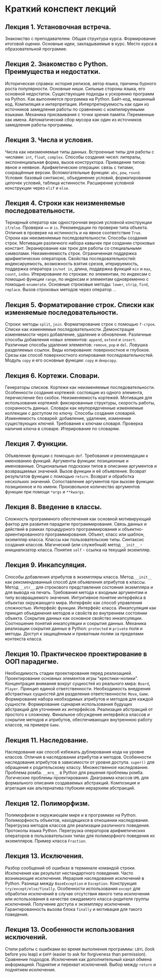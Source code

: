 # Краткий конспект лекций

## Лекция 1. Установочная встреча.

Знакомство с преподавателем. Общая структура курса. Формирование итоговой оценки. Основные идеи, закладываемые в
курс. Место курса в образовательной программе.

## Лекция 2. Знакомство с Python. Преимущества и недостатки.

Историческая справка: история релизов, автор языка, причины бурного роста популярности. 
Основные ниши. Сильные стороны языка, его основной недостаток.
Существующие подходы к ускорению программ на Python. Как выполняется программа на Python.
Байт-код, машинный код. Компиляция и интерпретация.
Интерпретируемость как один из источников замедления работы по сравнению с 
компилируемыми языками. Механика присваивания с точки зрения памяти. Переменные как имена.
Автоматический сбор мусора как один из источников замедления работы программы.

## Лекция 3. Числа и условия.

Числа как неизменяемые типы данных. Встроенные типы для работы с числами: `int`, `float`, `complex`.
Способы создания чисел: литералы, экспоненциальная форма, вызов конструктора. 
Приведение типов: явное и неявное. Арифметические операции:
связь с типами, сокращённые версии. Вспомогательные функции: `abs`, `pow`, `round`. Условия: базовый синтаксис,
объединение условий, форматирование цепочек условий, таблица истинности. Расширение условной конструкции через
`elif` и `else`.

## Лекция 4. Строки как неизменяемые последовательности.

Тернарный оператор как однострочная версия условной конструкции `if/else`. Проверки `==` и `is`. 
Рекомендации по проверке типа объекта. Отличия в проверке на истинность и на явное соответствие `True`.
Строки как неизменяемые последовательности. Способы создания строк. Мотивация различного набора кавычек при 
создании строковых констант. Экранирование как трюк для работы со специальными символами. Неизменяемость строк.
Ограниченная поддержка арифметических операторов. Свойства последовательностей: индексируемость, возможность взятия
срезов, итерируемость, поддержка оператора `in/not in`, длина, поддержка функций `min` и `max`, `count`, `index`. 
Итерирование по строкам: по элементам, по индексам с помощью функции `range`, по индексам и элементам одновременно
с помощью `enumerate`. Основные строковые методы: `lower`, `strip`, `find`, `replace`. Вызов строковых методов 
через оператор `.`.

## Лекция 5. Форматирование строк. Списки как изменяемые последовательности.

Строки: методы `split`, `join`. Форматирование строк с помощью `f-строк`. Списки как изменяемые последовательности.
Демонстрация изменяемости через добавление, удаление и обновление. Различные способы добавления новых элементов:
`append`, `extend` и `insert`. Различные способы удаления элементов: `remove`, `pop` и `del`.
Ловушка разделяемых ссылок. Виды копирования: поверхностное и глубокое. Срезы как способ поверхностного копирования 
последовательностей. Модуль `copy` и его основные функции: `copy` и `deepcopy`.

## Лекция 6. Кортежи. Словари.

Генераторы списков. Кортежи как неизменяемые последовательности. Особенности создания кортежей: состоящие из 
одного элемента, перечисление без скобок. Неизменяемость кортежей. Мотивация для использования кортежей: фиксированные
структуры, скорость работы, сохранность данных. Словари как неупорядоченные изменяемые коллекции с доступом по ключу.
Способы создания словарей. Изменяемость словарей: добавление, удаление, изменение существующих ключей. 
Требования к ключам словаря. Проверка наличия ключа в словаре. Итерирование по словарям.

## Лекция 7. Функции.

Объявление функции с помощью  `def`. Требования и рекомендации к именованию функций. 
Аргументы функции: позиционные и именованные.
Опциональные подсказки типов в описании аргументов и возвращаемых значений. Вызов функции и её объявление.
Возврат результатов функции с помощью `return`. Возврат и обработка нескольких значений. Сопоставление
аргументов при вызове функции: позиционное и по имени. Произвольное количество аргументов функции при 
помощи `*args` и `**kwargs`.

## Лекция 8. Введение в классы.

Сложность программного обеспечения как основной мотивирующий фактор для развития парадигм программирования.
Связь данных и действий в рамках процедурного программирования и объектно-ориентированного
программирования. Объект, класс или шаблон, экземпляр класса. 
Классы как пользовательские типы. Синтаксис создания классов. 
Магический (или служебный) метод `__init__` - инициализатор класса. Понятие `self` - ссылка на текущий
экземпляр.

## Лекция 9. Инкапсуляция.

Способы добавления атрибутов в экземпляры класса. Метод `__init__` как рекомендованный способ для 
объявления атрибутов в классы. 
Метод `__str__` для строкового представления состояния экземпляра и для вывода на печать. Требования метода 
к входным аргументам и типу возвращаемого значения.
Интуитивное понятие интерфейса в объектах окружающего мира. Интерфейс как способ управления
сложностью. Интерфейс функции. Интерфейс класса. Инкапсуляция как принцип объединения методов и свойств во
внутреннем состоянии объекта. Сокрытие данных как основное свойство инкапсуляции. Соотношение понятий
инкапсуляции и сокрытия данных. Механика реализации сокрытия данных в Python: `protected` и `private` поля и
методы. Доступ к защищённым и приватным полям за пределами контекста класса. 

## Лекция 10. Практическое проектирование в ООП парадигме.

Необходимость стадии проектирования перед реализацией. Проектирование основных элементов игры "крестики-нолики".
Концентрация внимания вокруг сущностей из реального мира: `Board`, `Player`. Принцип единой ответственности.
Необходимость внедрения абстрактных сущностей для разделения ответственности: `Move`, 
`Game`.  Формирование набора необходимых атрибутов и методов для каждой сущности. Формирование сценария использования будущих абстракций для 
уточнения их интерфейсов. Реализация абстракций от простого к сложному. Финальное обсуждение интерфейса классов
и сокрытие методов и атрибутов, обеспечивающих внутреннюю работу классов, на примере `Game`. 

## Лекция 11. Наследование.

Наследование как способ избежать дублирования кода на уровне классов. Отличия в наследовании атрибутов и методов.
Особенности наследования атрибутов в зависимости от уровня доступа. `super()` для обращения к родительскому
классу. Множественное наследование. Проблема ромба. 
`__mro__` в Python для решения проблемы ромба. Логические проблемы проектирования. Диаграмма классов `UML` для
формального описания создаваемых абстракций. Композиция и агрегация как альтернатива глубоким иерархиям абстракций.

## Лекция 12. Полиморфизм.

Полиморфизм в окружающем мире и в программах на Python. Полиморфность объектов, находящихся в отношении наследования.
Перегрузка методов классов для реализации различного поведения. Протоколы языка Python. Перегрузка операторов
арифметических операторов в пользовательских типах для полиморфного поведения их экземпляров. 
Пример класса `Fraction`.

## Лекция 13. Исключения.

Разбор сообщений об ошибках в терминале командой строки. Исключения как результат
нестандартного поведения. Часто возникающие исключения. Иерархия наследования 
исключений в Python. Разница между `BaseException` и `Exception`. Конструкция
`try/except/else/finally`. Особенности использования `except` для обработки
исключений в случае отсутствия явного типа исключения или использования 
в качестве ожидаемого класса-родителя группы исключений. Получение доступа к
экземпляру исключения. Гарантированность вызова блока `finally` и мотивация
для такого поведения.

## Лекция 13. Особенности использования исключений.

Стили работы с ошибками во время выполнения программы: `LBYL` (look before you leap) 
и `EAFP` (easier to ask for forgiveness than permission). Сравнение подходов.
Исключения как дополнительный канал обмена информацией. Поднятие и перехват исключений.
Выбор между `return` и поднятием исключения. 
